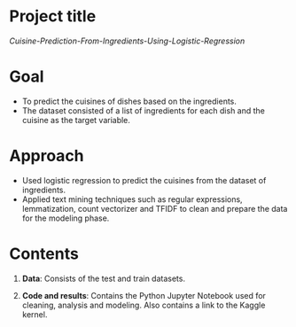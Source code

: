 # Project title

*Cuisine-Prediction-From-Ingredients-Using-Logistic-Regression*

# Goal

- To predict the cuisines of dishes based on the ingredients. 
- The dataset consisted of a list of ingredients for each dish and the cuisine as the target variable. 

# Approach 

- Used logistic regression to predict the cuisines from the dataset of ingredients.  
- Applied text mining techniques such as regular expressions, lemmatization, count vectorizer and TFIDF to clean and prepare the data for the modeling phase. 

# Contents

1. **Data**: Consists of the test and train datasets.  

2. **Code and results**: Contains the Python Jupyter Notebook used for cleaning, analysis and modeling. Also contains a link to the Kaggle kernel. 
